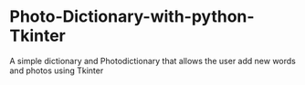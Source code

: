 # Photo-Dictionary-with-python-Tkinter
A simple dictionary and Photodictionary that allows the user add new words and photos using Tkinter
